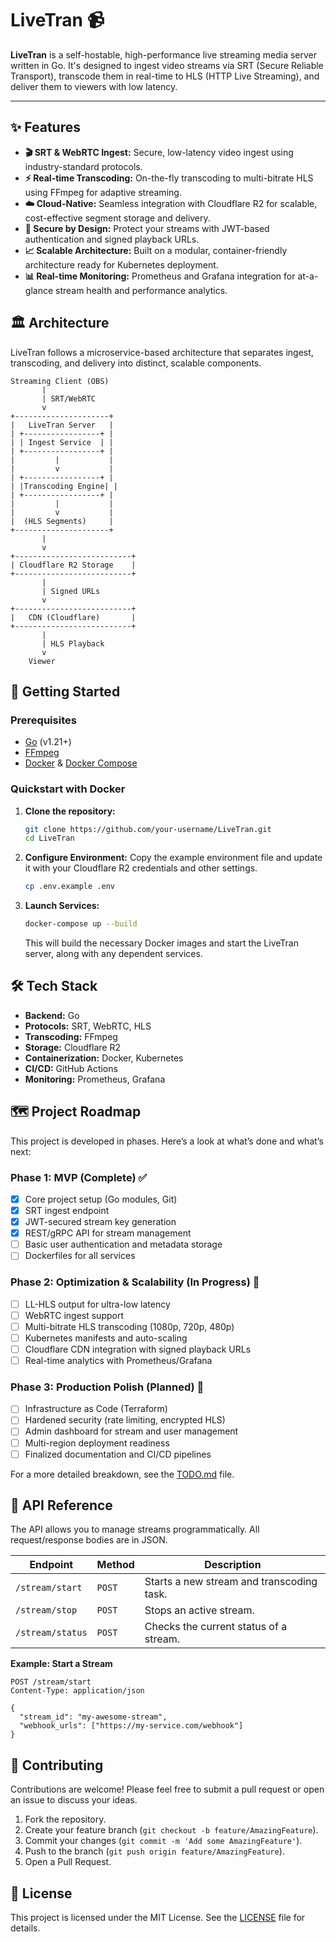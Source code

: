 
# LiveTran 📹

**LiveTran** is a self-hostable, high-performance live streaming media server written in Go. It's designed to ingest video streams via SRT (Secure Reliable Transport), transcode them in real-time to HLS (HTTP Live Streaming), and deliver them to viewers with low latency.

---

## ✨ Features

- **🎬 SRT & WebRTC Ingest:** Secure, low-latency video ingest using industry-standard protocols.
- **⚡ Real-time Transcoding:** On-the-fly transcoding to multi-bitrate HLS using FFmpeg for adaptive streaming.
- **☁️ Cloud-Native:** Seamless integration with Cloudflare R2 for scalable, cost-effective segment storage and delivery.
- **🔐 Secure by Design:** Protect your streams with JWT-based authentication and signed playback URLs.
- **📈 Scalable Architecture:** Built on a modular, container-friendly architecture ready for Kubernetes deployment.
- **📊 Real-time Monitoring:** Prometheus and Grafana integration for at-a-glance stream health and performance analytics.

## 🏛️ Architecture

LiveTran follows a microservice-based architecture that separates ingest, transcoding, and delivery into distinct, scalable components.

```
Streaming Client (OBS)
       |
       | SRT/WebRTC
       v
+---------------------+
|   LiveTran Server   |
| +-----------------+ |
| | Ingest Service  | |
| +-----------------+ |
|         |           |
|         v           |
| +-----------------+ |
| |Transcoding Engine| |
| +-----------------+ |
|         |           |
|         v           |
|  (HLS Segments)     |
+---------------------+
       |
       v
+--------------------------+
| Cloudflare R2 Storage    |
+--------------------------+
       |
       | Signed URLs
       v
+--------------------------+
|   CDN (Cloudflare)       |
+--------------------------+
       |
       | HLS Playback
       v
    Viewer
```

## 🚀 Getting Started

### Prerequisites

- [Go](https://go.dev/doc/install) (v1.21+)
- [FFmpeg](https://ffmpeg.org/download.html)
- [Docker](https://docs.docker.com/get-docker/) & [Docker Compose](https://docs.docker.com/compose/install/)

### Quickstart with Docker

1.  **Clone the repository:**
    ```sh
    git clone https://github.com/your-username/LiveTran.git
    cd LiveTran
    ```

2.  **Configure Environment:**
    Copy the example environment file and update it with your Cloudflare R2 credentials and other settings.
    ```sh
    cp .env.example .env
    ```

3.  **Launch Services:**
    ```sh
    docker-compose up --build
    ```
    This will build the necessary Docker images and start the LiveTran server, along with any dependent services.

## 🛠️ Tech Stack

- **Backend:** Go
- **Protocols:** SRT, WebRTC, HLS
- **Transcoding:** FFmpeg
- **Storage:** Cloudflare R2
- **Containerization:** Docker, Kubernetes
- **CI/CD:** GitHub Actions
- **Monitoring:** Prometheus, Grafana

## 🗺️ Project Roadmap

This project is developed in phases. Here’s a look at what’s done and what’s next:

### **Phase 1: MVP (Complete)** ✅

- [x] Core project setup (Go modules, Git)
- [x] SRT ingest endpoint
- [x] JWT-secured stream key generation
- [x] REST/gRPC API for stream management
- [ ] Basic user authentication and metadata storage
- [ ] Dockerfiles for all services

### **Phase 2: Optimization & Scalability (In Progress)** 🚧

- [ ] LL-HLS output for ultra-low latency
- [ ] WebRTC ingest support
- [ ] Multi-bitrate HLS transcoding (1080p, 720p, 480p)
- [ ] Kubernetes manifests and auto-scaling
- [ ] Cloudflare CDN integration with signed playback URLs
- [ ] Real-time analytics with Prometheus/Grafana

### **Phase 3: Production Polish (Planned)** 📝

- [ ] Infrastructure as Code (Terraform)
- [ ] Hardened security (rate limiting, encrypted HLS)
- [ ] Admin dashboard for stream and user management
- [ ] Multi-region deployment readiness
- [ ] Finalized documentation and CI/CD pipelines

For a more detailed breakdown, see the [TODO.md](temp/TODO.md) file.

## 📜 API Reference

The API allows you to manage streams programmatically. All request/response bodies are in JSON.

| Endpoint          | Method | Description                               |
| ----------------- | ------ | ----------------------------------------- |
| `/stream/start`   | `POST` | Starts a new stream and transcoding task. |
| `/stream/stop`    | `POST` | Stops an active stream.                   |
| `/stream/status`  | `POST` | Checks the current status of a stream.    |

**Example: Start a Stream**
```http
POST /stream/start
Content-Type: application/json

{
  "stream_id": "my-awesome-stream",
  "webhook_urls": ["https://my-service.com/webhook"]
}
```

## 🤝 Contributing

Contributions are welcome! Please feel free to submit a pull request or open an issue to discuss your ideas.

1.  Fork the repository.
2.  Create your feature branch (`git checkout -b feature/AmazingFeature`).
3.  Commit your changes (`git commit -m 'Add some AmazingFeature'`).
4.  Push to the branch (`git push origin feature/AmazingFeature`).
5.  Open a Pull Request.

## 📄 License

This project is licensed under the MIT License. See the [LICENSE](LICENSE) file for details.